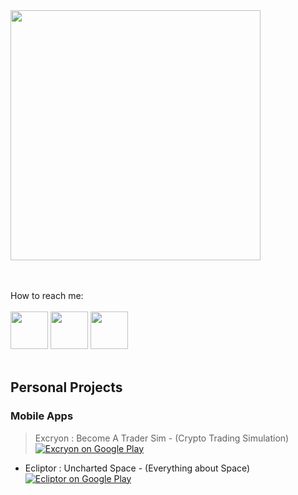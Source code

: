 
<img src="https://github.com/user-attachments/assets/1417442a-ca3b-4cda-b1fe-e3682b0b48fd"  width="400">

<br> <br> 
How to reach me:
<br><br> 
<code ><a href="https://www.instagram.com/huseyingur.dev/" target="_blank"><img height="60" src="https://www.vectorlogo.zone/logos/instagram/instagram-icon.svg"></a></code>
<code ><a href="https://tr.linkedin.com/in/huseyingur0001" target="_blank"><img height="60" src="https://cdn.jsdelivr.net/gh/devicons/devicon/icons/linkedin/linkedin-original.svg"></a></code>
<code ><a href="https://x.com/huseyingur_dev" target="_blank"><img height="60" src="https://cdn.jsdelivr.net/gh/devicons/devicon/icons/twitter/twitter-original.svg"></a></code> <br><br>

<h2>Personal Projects</h2>
<h3>Mobile Apps</h3>

> Excryon : Become A Trader Sim  - (Crypto Trading Simulation) <br>[![Excryon on Google Play](https://img.shields.io/badge/Play_Store-Excryon-blue?logo=google-play)](https://play.google.com/store/apps/details?id=com.huseyingur.excryon&hl=tr)

* Ecliptor : Uncharted Space - (Everything about Space) <br> [![Ecliptor on Google Play](https://img.shields.io/badge/Play_Store-Ecliptor-blue?logo=google-play)](https://play.google.com/store/apps/details?id=com.huseyingur.ecliptor&hl=en)




